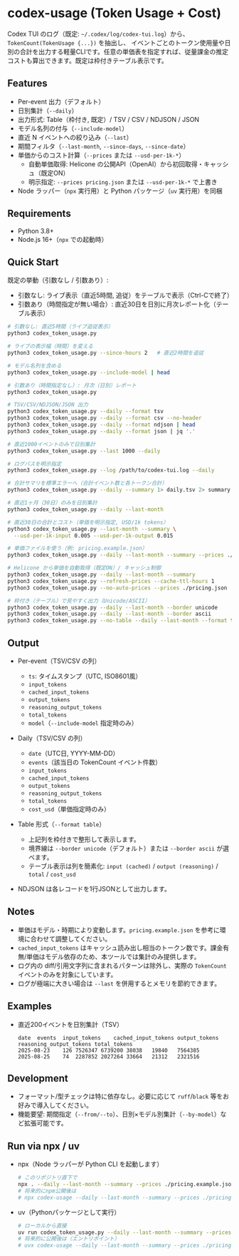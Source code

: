 # codex-usage (Token Usage + Cost)

Codex TUI のログ（既定: `~/.codex/log/codex-tui.log`）から、`TokenCount(TokenUsage {...})` を抽出し、
イベントごとのトークン使用量や日別の合計を出力する軽量CLIです。任意の単価表を指定すれば、従量課金の推定コストも算出できます。既定は枠付きテーブル表示です。

## Features
- Per-event 出力（デフォルト）
- 日別集計（`--daily`）
- 出力形式: Table（枠付き, 既定）/ TSV / CSV / NDJSON / JSON
- モデル名列の付与（`--include-model`）
- 直近 N イベントへの絞り込み（`--last`）
- 期間フィルタ（`--last-month`, `--since-days`, `--since-date`）
- 単価からのコスト計算（`--prices` または `--usd-per-1k-*`）
  - 自動単価取得: Helicone の公開API（OpenAI）から初回取得・キャッシュ（既定ON）
  - 明示指定: `--prices pricing.json` または `--usd-per-1k-*` で上書き
- Node ラッパー（`npx` 実行用）と Python パッケージ（`uv` 実行用）を同梱

## Requirements
- Python 3.8+
- Node.js 16+（`npx` での起動時）

## Quick Start
既定の挙動（引数なし / 引数あり）:
- 引数なし: ライブ表示（直近5時間, 追従）をテーブルで表示（Ctrl-Cで終了）
- 引数あり（時間指定が無い場合）: 直近30日を日別に月次レポート化（テーブル表示）
```bash
# 引数なし: 直近5時間（ライブ追従表示）
python3 codex_token_usage.py

# ライブの表示幅（時間）を変える
python3 codex_token_usage.py --since-hours 2   # 直近2時間を追従

# モデル名列を含める
python3 codex_token_usage.py --include-model | head

# 引数あり（時間指定なし）: 月次（日別）レポート
python3 codex_token_usage.py

# TSV/CSV/NDJSON/JSON 出力
python3 codex_token_usage.py --daily --format tsv
python3 codex_token_usage.py --daily --format csv --no-header
python3 codex_token_usage.py --daily --format ndjson | head
python3 codex_token_usage.py --daily --format json | jq '.'

# 直近1000イベントのみで日別集計
python3 codex_token_usage.py --last 1000 --daily

# ログパスを明示指定
python3 codex_token_usage.py --log /path/to/codex-tui.log --daily

# 合計サマリを標準エラーへ（合計イベント数と各トークン合計）
python3 codex_token_usage.py --daily --summary 1> daily.tsv 2> summary.txt

# 直近1ヶ月（30日）のみを日別集計
python3 codex_token_usage.py --daily --last-month

# 直近30日の合計とコスト（単価を明示指定, USD/1k tokens）
python3 codex_token_usage.py --last-month --summary \
  --usd-per-1k-input 0.005 --usd-per-1k-output 0.015

# 単価ファイルを使う（例: pricing.example.json）
python3 codex_token_usage.py --daily --last-month --summary --prices ./pricing.example.json

# Helicone から単価を自動取得（既定ON）/ キャッシュ制御
python3 codex_token_usage.py --daily --last-month --summary                 # 初回のみ取得し~/.cacheに保存
python3 codex_token_usage.py --refresh-prices --cache-ttl-hours 1          # 強制更新 / TTL変更
python3 codex_token_usage.py --no-auto-prices --prices ./pricing.json      # 自動取得を無効化

# 枠付き（テーブル）で見やすく出力（Unicode/ASCII）
python3 codex_token_usage.py --daily --last-month --border unicode
python3 codex_token_usage.py --daily --last-month --border ascii
python3 codex_token_usage.py --no-table --daily --last-month --format tsv  # テーブル無効化
```

## Output
- Per-event（TSV/CSV の列）
  - `ts`: タイムスタンプ（UTC, ISO8601風）
  - `input_tokens`
  - `cached_input_tokens`
  - `output_tokens`
  - `reasoning_output_tokens`
  - `total_tokens`
  - `model`（`--include-model` 指定時のみ）

- Daily（TSV/CSV の列）
  - `date`（UTC日, YYYY-MM-DD）
  - `events`（該当日の TokenCount イベント件数）
  - `input_tokens`
  - `cached_input_tokens`
  - `output_tokens`
  - `reasoning_output_tokens`
  - `total_tokens`
  - `cost_usd`（単価指定時のみ）

- Table 形式（`--format table`）
  - 上記列を枠付きで整形して表示します。
  - 境界線は `--border unicode`（デフォルト）または `--border ascii` が選べます。
  - テーブル表示は列を簡素化: `input (cached)` / `output (reasoning)` / `total` / `cost_usd`

- NDJSON は各レコードを1行JSONとして出力します。

## Notes
- 単価はモデル・時期により変動します。`pricing.example.json` を参考に環境に合わせて調整してください。
- `cached_input_tokens` はキャッシュ読み出し相当のトークン数です。課金有無/単価はモデル依存のため、本ツールでは集計のみ提供します。
- ログ内の diff/引用文字列に含まれるパターンは除外し、実際の `TokenCount` イベントのみを対象にしています。
- ログが極端に大きい場合は `--last` を併用するとメモリを節約できます。

## Examples
- 直近200イベントを日別集計（TSV）
  ```
  date	events	input_tokens	cached_input_tokens	output_tokens	reasoning_output_tokens	total_tokens
  2025-08-23	126	7526347	6739200	38038	19840	7564385
  2025-08-25	74	2287852	2027264	33664	21312	2321516
  ```

## Development
- フォーマット/型チェックは特に依存なし。必要に応じて `ruff`/`black` 等をお好みで導入してください。
- 機能要望: 期間指定（`--from/--to`）、日別×モデル別集計（`--by-model`）など拡張可能です。

## Run via npx / uv
- npx（Node ラッパーが Python CLI を起動します）
  ```bash
  # このリポジトリ直下で
  npx . --daily --last-month --summary --prices ./pricing.example.json
  # 将来的にnpm公開後は
  # npx codex-usage --daily --last-month --summary --prices ./pricing.json
  ```

- uv（Pythonパッケージとして実行）
  ```bash
  # ローカルから直接
  uv run codex_token_usage.py --daily --last-month --summary --prices ./pricing.example.json
  # 将来的に公開後は（エントリポイント）
  # uvx codex-usage --daily --last-month --summary --prices ./pricing.json
  ```
